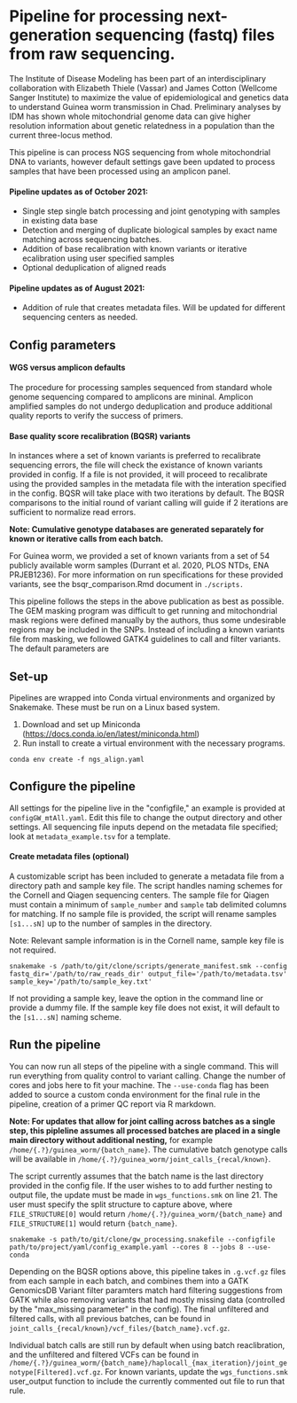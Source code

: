 # Pipeline for processing next-generation sequencing (fastq) files from raw sequencing.

The Institute of Disease Modeling has been part of an interdisciplinary  collaboration with Elizabeth Thiele (Vassar) and James Cotton (Wellcome Sanger Institute) to maximize the value of epidemiological and genetics data to understand Guinea worm transmission in Chad. Preliminary analyses by IDM has shown whole mitochondrial genome data can give higher resolution information about genetic relatedness in a population than the current three-locus method. 

This pipeline is can process NGS sequencing from whole mitochondrial DNA to variants, however default settings gave been updated to process samples that have been processed using an amplicon panel. 

#### Pipeline updates as of October 2021:
* Single step single batch processing and joint genotyping with samples in existing data base
* Detection and merging of duplicate biological samples by exact name matching across sequencing batches. 
* Addition of base recalibration with known variants or iterative ecalibration using user specified samples
* Optional deduplication of aligned reads 

#### Pipeline updates as of August 2021:
* Addition of rule that creates metadata files. Will be updated for different sequencing centers as needed. 


## Config parameters

#### WGS versus amplicon defaults
The procedure for processing samples sequenced from standard whole genome sequencing compared to amplicons are mininal. Amplicon amplified samples do not undergo deduplication and produce additional quality reports to verify the success of primers.

#### Base quality score recalibration (BQSR) variants
In instances where a set of known variants is preferred to recalibrate sequencing errors, the file will check the existance of known variants provided in config. If a file is not provided, it will proceed to recalibrate using the provided samples in the metadata file with the interation specified in the config. BQSR will take place with two iterations by default. The BQSR comparisons to the initial round of variant calling will guide if 2 iterations are sufficient to normalize read errors.

**Note: Cumulative genotype databases are generated separately for known or iterative calls from each batch.** 

For Guinea worm, we provided a set of known variants from a set of 54 publicly available worm samples (Durrant et al. 2020, PLOS NTDs, ENA PRJEB1236). For more information on run specifications for these provided variants, see the bsqr_comparison.Rmd document in `./scripts.`  

This pipeline follows the steps in the above publication as best as possible. The GEM masking program was difficult to get running and mitochondrial mask regions were defined manually by the authors, thus some undesirable regions may be included in the SNPs. Instead of including a known variants file from masking, we followed GATK4 guidelines to call and filter variants. The default parameters are 


## Set-up
Pipelines are wrapped into Conda virtual environments and organized by Snakemake. These must be run on a Linux based system.

1. Download and set up Miniconda (https://docs.conda.io/en/latest/miniconda.html)
2. Run install to create a virtual environment with the necessary programs.
```
conda env create -f ngs_align.yaml
```

## Configure the pipeline
All settings for the pipeline live in the "configfile," an example is provided at `configGW_mtAll.yaml`. Edit this file to change the output directory and other settings. All sequencing file inputs depend on the metadata file specified; look at `metadata_example.tsv` for a template. 

#### Create metadata files (optional)
A customizable script has been included to generate a metadata file from a directory path and sample key file. The script handles naming schemes for the Cornell and Qiagen sequencing centers. The sample file for Qiagen must contain a minimum of `sample_number` and `sample` tab delimited columns for matching. If no sample file is provided, the script will rename samples `[s1...sN]` up to the number of samples in the directory. 

Note: Relevant sample information is in the Cornell name, sample key file is not required. 

```
snakemake -s /path/to/git/clone/scripts/generate_manifest.smk --config fastq_dir='/path/to/raw_reads_dir' output_file='/path/to/metadata.tsv' sample_key='/path/to/sample_key.txt'
```
If not providing a sample key, leave the option in the command line or provide a dummy file. If the sample key file does not exist, it will default to the `[s1...sN]` naming scheme.


## Run the pipeline 

You can now run all steps of the pipeline with a single command. This will run everything from quality control to variant calling. Change the number of cores and jobs here to fit your machine. The `--use-conda` flag has been added to source a custom conda environment for the final rule in the pipeline, creation of a primer QC report via R markdown. 

**Note: For updates that allow for joint calling across batches as a single step, this pipleline assumes all processed batches are placed in a single main directory without additional nesting,** for example `/home/{.?}/guinea_worm/{batch_name}`. The cumulative batch genotype calls will be available in `/home/{.?}/guinea_worm/joint_calls_{recal/known}`.

The script currently assumes that the batch name is the last directory provided in the config file. If the user wishes to to add further nesting to output file, the update must be made in `wgs_functions.smk` on line 21. The user must specify the split structure to capture above, where `FILE_STRUCTURE[0]` would return `/home/{.?}/guinea_worm/{batch_name}` and `FILE_STRUCTURE[1]` would return `{batch_name}`. 

```
snakemake -s path/to/git/clone/gw_processing.snakefile --configfile path/to/project/yaml/config_example.yaml --cores 8 --jobs 8 --use-conda
```

Depending on the BQSR options above, this pipeline takes in `.g.vcf.gz` files from each sample in each batch, and combines them into a GATK GenomicsDB Variant filter paramters match hard filtering suggestions from GATK while also removing variants that had mostly missing data (controlled by the "max_missing parameter" in the config). The final unfiltered and filtered calls, with all previous batches, can be found in `joint_calls_{recal/known}/vcf_files/{batch_name}.vcf.gz`.   

Individual batch calls are still run by default when using batch reaclibration, and the unfiltered and filtered VCFs can be found in `/home/{.?}/guinea_worm/{batch_name}/haplocall_{max_iteration}/joint_genotype[Filtered].vcf.gz`. For known variants, update the `wgs_functions.smk` user_output function to include the currently commented out file to run that rule.  

